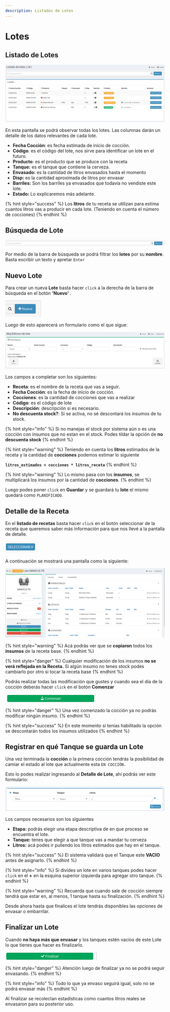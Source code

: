 ```yaml
---
description: Listados de Lotes
---
```


# Lotes

## Listado de Lotes

![Listado de Lotes](../../.gitbook/assets/screenshot-guido.beerapp.com.ar-2019.07.29-15_10_20.png)

En esta pantalla se podrá observar todas los lotes. Las columnas darán un detalle de los datos relevantes de cada lote.

* **Fecha Cocción**: es fecha estimada de inicio de cocción.
* **Código**: es el código del lote, nos sirve para identificar un lote en el futuro.
* **Producto**: es el producto que se produce con la receta
* **Tanque:** es el tanque que contiene la cerveza.
* **Envasado:** es la cantidad de litros envasados hasta el momento
* **Disp:**  es la cantidad aproximada de litros por envasar
* **Barriles:**  Son los barriles ya envasados que todavía no vendiste este lote.
* **Estado:**  Lo explicaremos más adelante.

{% hint style="success" %}
Los **litros** de tu receta se utilizan para estima cuantos litros vas a producir en cada lote. \(Teniendo en cuenta el número de cocciones\)
{% endhint %}

## Búsqueda de Lote

![Barra de B&#xFA;squeda de Lote](../../.gitbook/assets/screenshot-guido.beerapp.com.ar-2019.07.28-15_32_03.png)

Por medio de la barra de búsqueda se podrá filtrar los **lotes**  por su **nombre**. Basta escribir un texto y apretar `Enter`

## Nuevo Lote

Para crear un nueva **Lote** basta hacer `click` a la derecha de la barra de búsqueda en el botón **'Nuevo'** .

![Bot&#xF3;n de Nuevo Lote](../../.gitbook/assets/screenshot-guido.beerapp.com.ar-2019.07.28-15_07_45.png)

Luego de esto aparecerá un formulario como el que sigue:

![Formulario de Alta/Edici&#xF3;n de Lotes](../../.gitbook/assets/screenshot-guido.beerapp.com.ar-2019.07.29-15_20_29.png)

Los campos a completar son los siguientes:

* **Receta**: es el nombre de la receta que vas a seguir.
* **Fecha Cocción**: es la fecha de inicio de cocción.
* **Cocciones**: es la cantidad de cocciones que vas a realizar
* **Código**: es el código de lote
* **Descripción**: descripción si es necesario.
* **No descuenta stock?**: Si se activa, no sé descontará los insumos de tu stock.

{% hint style="info" %}
Si no manejas el stock por sistema aún o es una cocción con insumos que no estan en el stock. Podes tildar la opción de **no descuenta stock**
{% endhint %}

{% hint style="warning" %}
Teniendo en cuenta los **litros** estimados de la receta y la cantidad de **cocciones** podemos estimar lo siguiente

**`litros_estimados = cocciones * litros_receta`**
{% endhint %}

{% hint style="warning" %}
Lo mismo pasa con los **insumos**, se multiplicará los insumos por la cantidad de **cocciones**.
{% endhint %}

Luego podes poner `click` en **Guardar** y se guardará tu **lote** el mismo quedará como `PLANIFICADO`.

## Detalle de la Receta

En el **listado de recetas** basta hacer `click` en el botón seleccionar de la receta que queremos saber más información para que nos llevé a la pantalla de detalle.

![Bot&#xF3;n de Selecci&#xF3;n de Receta](../../.gitbook/assets/screenshot-guido.beerapp.com.ar-2019.07.28-15_14_56.png)

A continuación se mostrará una pantalla como la siguiente:

![Detalle de Lote Planificado](../../.gitbook/assets/screenshot-guido.beerapp.com.ar-2019.07.29-15_35_16.png)

{% hint style="warning" %}
Acá podrás ver que se **copiaron** todos los **insumos** de la receta base.
{% endhint %}

{% hint style="danger" %}
Cualquier modificación de los insumos **no se verá reflejada en la Receta.** Si algún insumo no tenes stock podes cambiarlo por otro si tocar la receta base
{% endhint %}

Podrás realizar todas las modificación que gustes y cuando sea el día de la cocción deberás hacer `click` en el botón **Comenzar**

![](../../.gitbook/assets/screenshot-guido.beerapp.com.ar-2019.07.29-15_40_36.png)

{% hint style="danger" %}
Una vez comenzado la cocción ya no podrás modificar ningún insumo.
{% endhint %}

{% hint style="success" %}
En este momento si tenias habilitado la opción se descontarán todos los insumos utilizados
{% endhint %}

## Registrar en qué Tanque se guarda un Lote

Una vez terminada la **cocción** o la primera cocción tendrás la posibilidad de camiar el estado al lote que actualmente esta `EN COCCIÓN.`

Esto lo podes realizar ingresando al **Detalle de Lote**, ahí podrás ver este formulario:

![Formulario de Cambio de Estado en un Lote Activo](../../.gitbook/assets/screenshot-guido.beerapp.com.ar-2019.07.29-15_48_53.png)

Los campos necesarios son los siguientes

* **Etapa:** podrás elegir una etapa descriptiva de en que proceso se encuentra el lote.
* **Tanque:** tenes que elegir a que tanque vas a mandar tu cerveza
* **Litros:** acá podes ir puliendo los litros estimados que hay en el tanque.

{% hint style="success" %}
El sistema validará que el Tanque este **VACIO** antes de asignarlo.
{% endhint %}

{% hint style="info" %}
Si divides un lote en varios tanques podes hacer `click` en el **+** en la esquina superior izquierda para agregar otro tanque.
{% endhint %}

{% hint style="warning" %}
Recuerda que cuando sale de cocción siempre tendrá que estar en, al menos, 1 tanque hasta su finalización.
{% endhint %}

Desde ahora hasta que finalices el lote tendrás disponibles las opciones de envasar o embarrilar.

## Finalizar un Lote

Cuando **no haya más que envasar** y los tanques estén vacíos de este Lote lo que tienes que hacer es finalizarlo.

![](../../.gitbook/assets/screenshot-guido.beerapp.com.ar-2019.07.29-15_59_34.png)

{% hint style="danger" %}
Atención luego de finalizar ya no se podrá seguir envasando.
{% endhint %}

{% hint style="info" %}
Todo lo que ya envaso seguirá igual, solo no se podrá envasar más
{% endhint %}

Al finalizar se recolectan estadísticas como cuantos litros reales se envasaron para su posterior uso.

